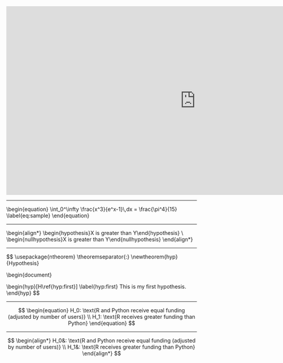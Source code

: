 

<iframe id="igraph" scrolling="no" style="border:none;" seamless="seamless" src="https://helenacanever.github.io/assets/images/newplot.png" height="500" width="1000">
</iframe>





---

</p>
\begin{equation}
\int_0^\infty \frac{x^3}{e^x-1}\,dx = \frac{\pi^4}{15}
\label{eq:sample}
\end{equation}

---

\begin{align*}
\begin{hypothesis}X is greater than Y\end{hypothesis}
\\
\begin{nullhypothesis}X is greater than Y\end{nullhypothesis}
\end{align*}

---

$$
\usepackage{ntheorem}
\theoremseparator{:}
\newtheorem{hyp}{Hypothesis}

\begin{document}

\begin{hyp}[H\ref{hyp:first}] \label{hyp:first}
This is my first hypothesis.
\end{hyp}
$$

---

$$
\begin{equation}
   H_0: \text{R and Python receive equal funding (adjusted by number of users)}
   \\
   H_1: \text{R receives greater funding than Python}
\end{equation}
$$

---

$$
\begin{align*}
   H_0&: \text{R and Python receive equal funding (adjusted by number of users)}
   \\
   H_1&: \text{R receives greater funding than Python}
\end{align*}
$$

